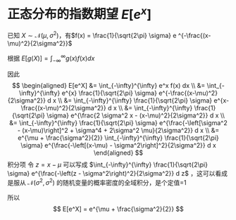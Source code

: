 # 正态分布的指数期望 $E[e^x]$



已知 $X \sim \mathcal{N}(\mu, \sigma^2)$，有$f(x) = \frac{1}{\sqrt{2\pi} \sigma} e ^{-\frac{(x-\mu)^2}{2\sigma^2}}$

根据 $E[g(X)] = \int_{-\infty}^{\infty} g(x)f(x) dx$

因此
$$
\begin{aligned}
E[e^X] 
&= \int_{-\infty}^{\infty} e^x f(x) dx \\
&= \int_{-\infty}^{\infty} e^{x} \frac{1}{\sqrt{2\pi} \sigma} e^{-\frac{(x-\mu)^2}{2\sigma^2}} d x \\
&= \int_{-\infty}^{\infty} \frac{1}{\sqrt{2\pi} \sigma} e^{x-\frac{(x-\mu)^2}{2\sigma^2}} d x \\
&= \int_{-\infty}^{\infty} \frac{1}{\sqrt{2\pi} \sigma} e^{\frac{2 \sigma^2 x - (x-\mu)^2}{2\sigma^2}} d x \\
&= \int_{-\infty}^{\infty} \frac{1}{\sqrt{2\pi} \sigma} e^{\frac{-\left[\sigma^2 - (x-\mu)\right]^2 + \sigma^4 + 2\sigma^2 \mu}{2\sigma^2}} d x \\
&= e^{\mu + \frac{\sigma^2}{2}} \int_{-\infty}^{\infty} \frac{1}{\sqrt{2\pi} \sigma} e^{\frac{-\left[(x-\mu) - \sigma^2\right]^2}{2\sigma^2}} d x
\end{aligned}
$$
积分项 令 $z = x - \mu$ 可以写成 $\int_{-\infty}^{\infty} \frac{1}{\sqrt{2\pi} \sigma} e^{\frac{-\left(z - \sigma^2\right)^2}{2\sigma^2}} d z$ ，这可以看成是服从 $\mathcal{N}(\sigma^2, \sigma^2)$ 的随机变量的概率密度的全域积分，是个定值=1

所以
$$
E[e^X] = e^{\mu + \frac{\sigma^2}{2}}
$$
